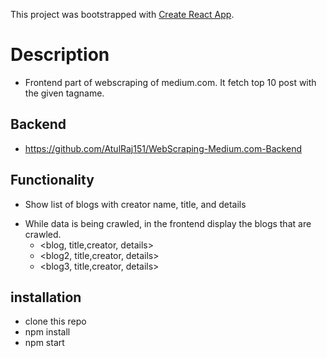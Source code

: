 This project was bootstrapped with [Create React App](https://github.com/facebook/create-react-app).

# Description
- Frontend part of webscraping of medium.com. It fetch top 10 post with the given tagname.


## Backend
   - https://github.com/AtulRaj151/WebScraping-Medium.com-Backend
## Functionality
- Show list of blogs with creator name, title, and details
* While data is being crawled, in the frontend display the blogs that are crawled.
   - <blog, title,creator, details>
   - <blog2, title,creator, details>
   - <blog3, title,creator, details>
## installation
  - clone this repo
  - npm install
  - npm start

